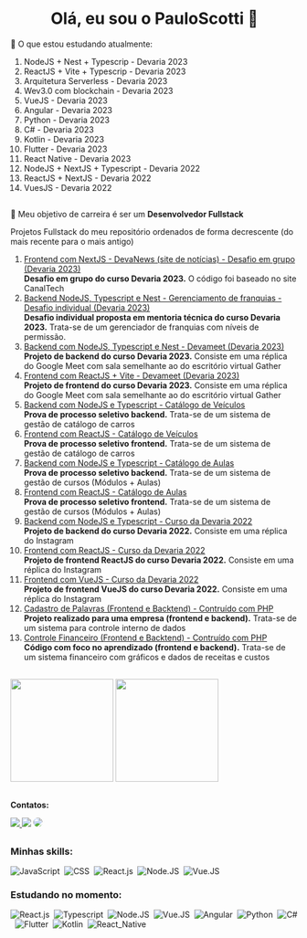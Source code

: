 <h1 align="center"> Olá, eu sou o PauloScotti 👋</h1>


🌱 O que estou estudando atualmente:

1. NodeJS + Nest + Typescrip - Devaria 2023
1. ReactJS + Vite + Typescrip - Devaria 2023
1. Arquitetura Serverless - Devaria 2023
1. Wev3.0 com blockchain - Devaria 2023
1. VueJS - Devaria 2023
1. Angular - Devaria 2023
1. Python - Devaria 2023
1. C# - Devaria 2023
1. Kotlin - Devaria 2023
1. Flutter - Devaria 2023
1. React Native - Devaria 2023
1. NodeJS + NextJS + Typescript - Devaria 2022
1. ReactJS + NextJS - Devaria 2022
1. VuesJS - Devaria 2022

##

💬 Meu objetivo de carreira é ser um <strong>Desenvolvedor Fullstack</strong>

Projetos Fullstack do meu repositório ordenados de forma decrescente (do mais recente para o mais antigo)
1. <a href="https://github.com/PauloScotti/group_devaria_challeng">Frontend com NextJS - DevaNews (site de notícias) - Desafio em grupo (Devaria 2023)</a>
<br /><strong>Desafio em grupo do curso Devaria 2023.</strong> O código foi baseado no site CanalTech
1. <a href="https://github.com/PauloScotti/desafio_franquia">Backend NodeJS, Typescript e Nest - Gerenciamento de franquias - Desafio individual (Devaria 2023)</a>
<br /><strong>Desafio individual proposta em mentoria técnica do curso Devaria 2023.</strong> Trata-se de um gerenciador de franquias com níveis de permissão.
1. <a href="https://github.com/PauloScotti/devameet-nest-js">Backend com NodeJS, Typescript e Nest - Devameet (Devaria 2023)</a>
<br /><strong>Projeto de backend do curso Devaria 2023.</strong> Consiste em uma réplica do Google Meet com sala semelhante ao do escritório virtual Gather
1. <a href="https://github.com/PauloScotti/devameet-react-js">Frontend com ReactJS + Vite - Devameet (Devaria 2023)</a>
<br /><strong>Projeto de frontend do curso Devaria 2023.</strong> Consiste em uma réplica do Google Meet com sala semelhante ao do escritório virtual Gather
1. <a href="https://github.com/PauloScotti/app-catalogo-veiculos-nodejs">Backend com NodeJS e Typescript - Catálogo de Veículos</a>
<br /><strong>Prova de processo seletivo backend.</strong> Trata-se de um sistema de gestão de catálogo de carros
1. <a href="https://github.com/PauloScotti/app-catalogo-veiculos-reactjs">Frontend com ReactJS - Catálogo de Veículos</a>
<br /><strong>Prova de processo seletivo frontend.</strong> Trata-se de um sistema de gestão de catálogo de carros
1. <a href="https://github.com/PauloScotti/app-catalogo-aulas">Backend com NodeJS e Typescript - Catálogo de Aulas</a>
<br /><strong>Prova de processo seletivo backend.</strong> Trata-se de um sistema de gestão de cursos (Módulos + Aulas)
1. <a href="https://github.com/PauloScotti/app-catalogo-aulas-font">Frontend com ReactJS - Catálogo de Aulas</a>
<br /><strong>Prova de processo seletivo frontend.</strong> Trata-se de um sistema de gestão de cursos (Módulos + Aulas)
1. <a href="https://github.com/PauloScotti/devagram-nextjs">Backend com NodeJS e Typescript - Curso da Devaria 2022</a>
<br /><strong>Projeto de backend do curso Devaria 2022.</strong> Consiste em uma réplica do Instagram
1. <a href="https://github.com/PauloScotti/devagram-react">Frontend com ReactJS - Curso da Devaria 2022</a>
<br /><strong>Projeto de frontend ReactJS do curso Devaria 2022.</strong> Consiste em uma réplica do Instagram
1. <a href="https://github.com/PauloScotti/devagram-vue-js">Frontend com VueJS - Curso da Devaria 2022</a>
<br /><strong>Projeto de frontend VueJS do curso Devaria 2022.</strong> Consiste em uma réplica do Instagram
1. <a href="https://github.com/PauloScotti/controle_de_palavras">Cadastro de Palavras (Frontend e Backtend) - Contruído com PHP</a>
<br /><strong>Projeto realizado para uma empresa (frontend e backend).</strong> Trata-se de um sistema para controle interno de dados
1. <a href="https://github.com/PauloScotti/ControleFinanceiro">Controle Financeiro (Frontend e Backtend) - Contruído com PHP</a>
<br /><strong>Código com foco no aprendizado (frontend e backend).</strong> Trata-se de um sistema financeiro com gráficos e dados de receitas e custos

##

<div>
  <img height="180em" src="https://github-readme-stats.vercel.app/api?username=PauloScotti&theme=algolia&show_icons=true" />
  <img height="180em" src="https://github-readme-stats.vercel.app/api/top-langs/?username=PauloScotti&theme=algolia" />
</div>

##

<div>
<p><strong>Contatos:</strong></p>
<a href="https://instagram.com/paulorscotti" target="_blank"><img src="https://img.shields.io/badge/-Instagram-%23E4405F?style=for-the-badge&logo=instagram&logoColor=white"</a>
<a href = "mailto:paulo.scotti@gmail.com"> <img src="https://img.shields.io/badge/-Gmail-%23333?style=for-the-badge&logo=gmail&logoColor=white" target="_blank"></a>
<a href="https://www.linkedin.com/in/paulo-scotti-94050a25/" target="_blank"><img src="https://img.shields.io/badge/-LinkedIn-%230077B5?style=for-the-badge&logo=linkedin&logoColor=white" style="border-radius: 30px" target="_blank"></a> 
 </div>

##

 ### Minhas skills:
![JavaScript](https://img.shields.io/badge/-JavaScript-0D1117?style=for-the-badge&logo=javascript&labelColor=0D1117)&nbsp;
![CSS](https://img.shields.io/badge/-CSS-0D1117?style=for-the-badge&logo=CSS3&logoColor=1572B6&labelColor=0D1117)&nbsp;
![React.js](https://img.shields.io/badge/-React.js-0D1117?style=for-the-badge&logo=react&labelColor=0D1117)&nbsp;
![Node.JS](https://img.shields.io/badge/-Node.JS-0D1117?style=for-the-badge&logo=node.js&labelColor=0D1117&textColor=0D1117)&nbsp;
![Vue.JS](https://img.shields.io/badge/-Vue.JS-0D1117?style=for-the-badge&logo=vue.js&labelColor=0D1117&textColor=0D1117)&nbsp;

### Estudando no momento:
![React.js](https://img.shields.io/badge/-React.js-0D1117?style=for-the-badge&logo=react&labelColor=0D1117)&nbsp;
![Typescript](https://img.shields.io/badge/-JavaScript-0D1117?style=for-the-badge&logo=javascript&labelColor=0D1117&textColor=0D1117)&nbsp;
![Node.JS](https://img.shields.io/badge/-Node.JS-0D1117?style=for-the-badge&logo=node.js&labelColor=0D1117&textColor=0D1117)&nbsp;
![Vue.JS](https://img.shields.io/badge/-Vue.JS-0D1117?style=for-the-badge&logo=vue.js&labelColor=0D1117&textColor=0D1117)&nbsp;
![Angular](https://img.shields.io/badge/-Angular-0D1117?style=for-the-badge&logo=angular&labelColor=0D1117&textColor=0D1117)&nbsp;
![Python](https://img.shields.io/badge/-Python-0D1117?style=for-the-badge&logo=python&labelColor=0D1117&textColor=0D1117)&nbsp;
![C#](https://img.shields.io/badge/-Csharp-0D1117?style=for-the-badge&logo=csharp&labelColor=0D1117&textColor=0D1117)&nbsp;
![Flutter](https://img.shields.io/badge/-Flutter-0D1117?style=for-the-badge&logo=flutter&labelColor=0D1117&textColor=0D1117)&nbsp;
![Kotlin](https://img.shields.io/badge/-Kotlin-0D1117?style=for-the-badge&logo=kotlin&labelColor=0D1117&textColor=0D1117)&nbsp;
![React_Native](https://img.shields.io/badge/-ReactNative-0D1117?style=for-the-badge&logo=react-native&labelColor=0D1117&textColor=0D1117)&nbsp;

##
